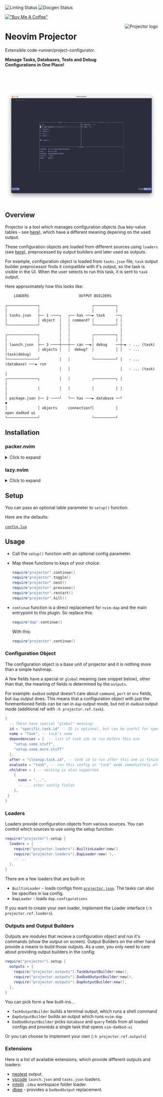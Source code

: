 <!-- DOCGEN_IGNORE_START -->

<!-- This tag controlls what's ignored by the docgen workflow. -->

![Linting Status](https://img.shields.io/github/actions/workflow/status/kndndrj/nvim-projector/lint.yml?label=linting&style=for-the-badge)
![Docgen Status](https://img.shields.io/github/actions/workflow/status/kndndrj/nvim-projector/docgen.yml?label=docgen&logo=neovim&logoColor=white&style=for-the-badge)

[!["Buy Me A Coffee"](https://www.buymeacoffee.com/assets/img/custom_images/yellow_img.png)](https://www.buymeacoffee.com/kndndrj)

<img src="assets/logo.svg" alt="Projector logo" title="Projector" align="right" height="220"/>
<!-- DOCGEN_IGNORE_END -->

# Neovim Projector

Extensible code-runner/project-configurator.

**Manage Tasks, Databases, Tests and Debug Configurations in One Place!**

<!-- DOCGEN_IGNORE_START -->

![Screenshot](assets/screenshot.jpg)

<!-- DOCGEN_IGNORE_END -->

## Overview

Projector is a tool which manages configuration objects (lua key-value tables -
see [here](#configuration-object)), which have a different meaning depening on
the used output.

These configuration objects are loaded from different sources using `loaders`
(see [here](#loaders)), preprocessed by output builders and later used as
outputs.

For example, configuration object is loaded from `tasks.json` file, `task`
output builder preprocessor finds it compatible with it's output, so the task is
visible in the UI. When the user selects to run this task, it is sent to `task`
output.

Here approximately how this looks like:

```
    LOADERS                       OUTPUT BUILDERS

┌──────────────┐                        ┌──────────┐
│              │                        │          │
│ tasks.json   ├── 1 ────┐   ┌── has ───► task     ──┐
│              │ object  │   │ command? │          │ │
└──────────────┘         │   │          └──────────┘ │
                         │   │                       │
┌──────────────┐         │   │          ┌──────────┐ │
│              │         │   │          │          │ │
│ launch.json  ├── 3 ────┼───┼── can ──►│ debug    ──┼─► - ... (task)  
│              │ objects │   │  debug?  │          │ │   - ... (task|debug)
└──────────────┘         │   │          └──────────┘ │   - ... (database) ───► run
                         │   │                       │   - ... (task)           │
┌──────────────┐         │   │          ┌──────────┐ │                          │
│              │         │   │          │          │ │                          │
│ package.json ├── 2 ────┘   └── has ───► database ──┘                          ▼
│              │ objects     connection?│          │                     open dadbod ui
└──────────────┘                        └──────────┘
```

## Installation

### packer.nvim

<!-- DOCGEN_IGNORE_START -->

<details>
  <summary>Click to expand</summary>
<!-- DOCGEN_IGNORE_END -->

```lua
use {
  "kndndrj/nvim-projector",
  requires = {
    -- required:
    "MunifTanjim/nui.nvim",
    -- optional extensions:
    "kndndrj/projector-neotest",
    -- dependencies of extensions:
    "nvim-neotest/neotest",
  },
  config = function()
    require("projector").setup(--[[optional config]])
  end,
}
```

<!-- DOCGEN_IGNORE_START -->

</details>
<!-- DOCGEN_IGNORE_END -->

### lazy.nvim

<!-- DOCGEN_IGNORE_START -->

<details>
  <summary>Click to expand</summary>
<!-- DOCGEN_IGNORE_END -->

```lua
{
  "kndndrj/nvim-projector",
  dependencies = {
    -- required:
    "MunifTanjim/nui.nvim",
    -- optional extensions:
    "kndndrj/projector-neotest",
    -- dependencies of extensions:
    "nvim-neotest/neotest",
  },
  config = function()
    require("projector").setup(--[[optional config]])
  end,
},
```

<!-- DOCGEN_IGNORE_START -->

</details>
<!-- DOCGEN_IGNORE_END -->

## Setup

You can pass an optional table parameter to `setup()` function.

Here are the defaults:

<!--DOCGEN_CONFIG_START-->

<!-- Contents from lua/projector/config.lua are inserted between these tags for docgen. -->

[`config.lua`](lua/projector/config.lua)

<!--DOCGEN_CONFIG_END-->

## Usage

- Call the `setup()` function with an optional config parameter.

- Map these functions to keys of your choice:

  ```lua
  require"projector".continue()
  require"projector".toggle()
  require"projector".next()
  require"projector".previous()
  require"projector".restart()
  require"projector".kill()
  ```

- `continue` function is a direct replacement for `nvim-dap` and the main
  entrypoint to this plugin. So replace this:

  ```lua
  require"dap".continue()
  ```

  With this:

  ```lua
  require"projector".continue()
  ```

### Configuration Object

The configuration object is a base unit of projector and it is nothing more than
a simple hashmap.

A few fields have a special or `global` meaning (see snippet below), other than
that, the meaning of fields is determined by the `outputs`.

For example: `dadbod` output doesn't care about `command`, `port` or `env`
fields, but `dap` output does. This means that a configuration object with just
the forementioned fields can be ran in `dap` output mode, but not in `dadbod`
output mode (additional ref with `:h projector.ref.task`).

```lua
{
  -- These have special "global" meaning:
  id = "specific.task.id" -- ID is optional, but can be useful for specifying dependencies
  name = "Task", -- task's name
  dependencies = {  -- list of task ids to run before this one
    "setup.some.stuff",
    "setup.some.more.stuff"
  },
  after = "cleanup.task.id", -- task id to run after this one is finished
  evaluate = "task", -- run this config in "task" mode immedialtely after loading
  children = { -- nesting is also supported
    {
      name = "...",
      -- ... other config fields
    },
 }
}
```

### Loaders

Loaders provide configuration objects from various sources. You can control
which sources to use using the setup function:

```lua
require("projector").setup {
  loaders = {
    require("projector.loaders").BuiltinLoader:new()
    require("projector.loaders").DapLoader:new( ),
    -- ...
  },
}
```

There are a few loaders that are built-in:

- `BuiltinLoader` - loads configs from
  [`projector.json`](examples/projector.json). The tasks can also be specifies
  in lua config.
- `DapLoader` - loads `dap.configurations`

If you want to create your own loader, implement the Loader interface
(`:h projector.ref.loaders`).

### Outputs and Output Builders

Outputs are modules that recieve a configuration object and run it's commands
(show the output on screen). Output Builders on the other hand provide a means
to build those outputs. As a user, you only need to care about providing output
builders in the config:

```lua
require("projector").setup {
  outputs = {
    require("projector.outputs").TaskOutputBuilder:new(),
    require("projector.outputs").DadbodOutputBuilder:new(),
    require("projector.outputs").DapOutputBuilder:new(),
  },
}
```

You can pick form a few built-ins...

- `TaskOutputBuilder` builds a terminal output, which runs a shell command
- `DapOutputBuilder` builds an output which runs `nvim-dap`
- `DadbodOutputBuilder` picks `database` and `query` fields from all loaded
  configs and provieds a single task that opens `vim-dadbod-ui`

Or you can choose to implement your own (`:h projector.ref.outputs`)

### Extensions

Here is a list of available extensions, which provide different outputs and
loaders:

- [neotest](https://github.com/kndndrj/projector-neotest) output.
- [vscode](https://github.com/kndndrj/projector-vscode) `launch.json` and
  `tasks.json` loaders.
- [intellij](https://github.com/kndndrj/projector-idea) `.idea` workspace folder
  loader.
- [dbee](https://github.com/kndndrj/projector-dbee) - provides a `DadbodOutput`
  replacement.
